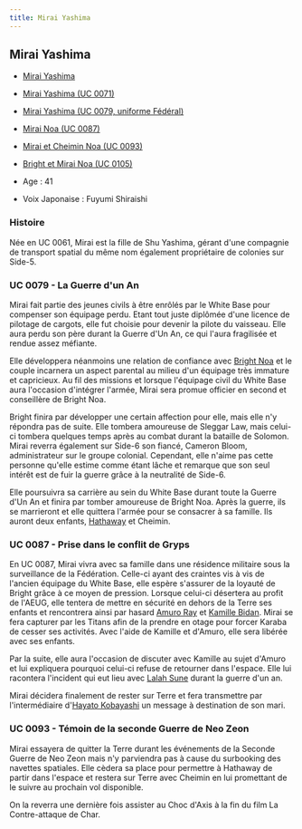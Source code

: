 ```yaml
---
title: Mirai Yashima
---
```



Mirai Yashima
-------------





* [Mirai Yashima](javascript:change_image_m('images/stories/saga/msgundam/persos/mirai-yashima.png');)
* [Mirai Yashima (UC 0071)](javascript:change_image_m('images/stories/saga/origin/persos/mirai-yashima.png');)
* [Mirai Yashima (UC 0079, uniforme Fédéral)](javascript:change_image_m('images/stories/saga/msgundam/persos/mirai-yashima.png');)
* [Mirai Noa (UC 0087)](javascript:change_image_m('images/stories/saga/zetagundam/persos/mirai-noa.png');)
* [Mirai et Cheimin Noa (UC 0093)](javascript:change_image_m('images/stories/saga/charcontreattaque/persos/mirai.jpg');)
* [Bright et Mirai Noa (UC 0105)](javascript:change_image_m('images/stories/saga/hathaway/persos/bright-noa.jpg');)




* Age : 41
* Voix Japonaise : Fuyumi Shiraishi


### Histoire


Née en UC 0061, Mirai est la fille de Shu Yashima, gérant d'une compagnie de transport spatial du même nom également propriétaire de colonies sur Side-5. 


### UC 0079 - La Guerre d'un An


Mirai fait partie des jeunes civils à être enrôlés par le White Base pour compenser son équipage perdu. Etant tout juste diplômée d'une licence de pilotage de cargots, elle fut choisie pour devenir la pilote du vaisseau. Elle aura perdu son père durant la Guerre d'Un An, ce qui l'aura fragilisée et rendue assez méfiante. 


Elle développera néanmoins une relation de confiance avec [Bright Noa](uc/mobile-suit-gundam/bright-noa.html) et le couple incarnera un aspect parental au milieu d'un équipage très immature et capricieux. Au fil des missions et lorsque l'équipage civil du White Base aura l'occasion d'intégrer l'armée, Mirai sera promue officier en second et conseillère de Bright Noa. 


Bright finira par développer une certain affection pour elle, mais elle n'y répondra pas de suite. Elle tombera amoureuse de Sleggar Law, mais celui-ci tombera quelques temps après au combat durant la bataille de Solomon. Mirai reverra également sur Side-6 son fiancé, Cameron Bloom, administrateur sur le groupe colonial. Cependant, elle n'aime pas cette personne qu'elle estime comme étant lâche et remarque que son seul intérêt est de fuir la guerre grâce à la neutralité de Side-6. 


Elle poursuivra sa carrière au sein du White Base durant toute la Guerre d'Un An et finira par tomber amoureuse de Bright Noa. Après la guerre, ils se marrieront et elle quittera l'armée pour se consacrer à sa famille. Ils auront deux enfants, [Hathaway](uc/chars-counterattack/hathway-noah.html) et Cheimin. 


### UC 0087 - Prise dans le conflit de Gryps


En UC 0087, Mirai vivra avec sa famille dans une résidence militaire sous la surveillance de la Fédération. Celle-ci ayant des craintes vis à vis de l'ancien équipage du White Base, elle espère s'assurer de la loyauté de Bright grâce à ce moyen de pression. Lorsque celui-ci désertera au profit de l'AEUG, elle tentera de mettre en sécurité en dehors de la Terre ses enfants et rencontrera ainsi par hasard [Amuro Ray](uc/zeta-gundam/amuro-ray.html) et [Kamille Bidan](uc/zeta-gundam/kamille-bidan.html). Mirai se fera capturer par les Titans afin de la prendre en otage pour forcer Karaba de cesser ses activités. Avec l'aide de Kamille et d'Amuro, elle sera libérée avec ses enfants. 


Par la suite, elle aura l'occasion de discuter avec Kamille au sujet d'Amuro et lui expliquera pourquoi celui-ci refuse de retourner dans l'espace. Elle lui racontera l'incident qui eut lieu avec [Lalah Sune](uc/mobile-suit-gundam/lalah-sune.html) durant la guerre d'un an.


Mirai décidera finalement de rester sur Terre et fera transmettre par l'intermédiaire d'[Hayato Kobayashi](uc/zeta-gundam/hayato-kobayashi.html) un message à destination de son mari. 


### UC 0093 - Témoin de la seconde Guerre de Neo Zeon


Mirai essayera de quitter la Terre durant les événements de la Seconde Guerre de Neo Zeon mais n'y parviendra pas à cause du surbooking des navettes spatiales. Elle cèdera sa place pour permettre à Hathaway de partir dans l'espace et restera sur Terre avec Cheimin en lui promettant de le suivre au prochain vol disponible. 


On la reverra une dernière fois assister au Choc d'Axis à la fin du film La Contre-attaque de Char. 


